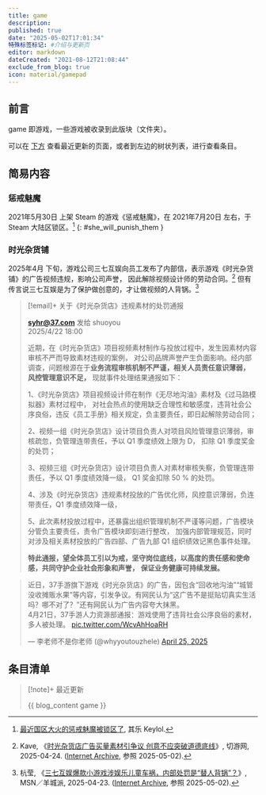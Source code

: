 ```yaml
---
title: game
description:
published: true
date: "2025-05-02T17:01:34"
特殊标签标记: #介绍与更新页
editor: markdown
dateCreated: "2021-08-12T21:08:44"
exclude_from_blog: true
icon: material/gamepad
---
```


## 前言

game 即游戏，一些游戏被收录到此版块（文件夹）。

可以在 [下方](#条目清单) 查看最近更新的页面，或者到左边的树状列表，进行查看条目。

## 简易内容

### 惩戒魅魔

<!--
    date: "2021-07-22T17:52:34"
-->

2021年5月30日 上架 Steam 的游戏《惩戒魅魔》，在 2021年7月20日 左右，于 Steam 大陆区锁区。[^SWPT]
{: #she_will_punish_them }

[^SWPT]: [最近国区大火的惩戒魅魔被锁区了](https://archive.is/gOwkU "https://keylol.com/t733421-1-1"), 其乐 Keylol.

### 时光杂货铺

2025年4月 下旬，游戏公司三七互娱向员工发布了内部信，表示游戏《时光杂货铺》的广告视频违规，影响公司声誉，
因此解除视频设计师的劳动合同。[^20674] 但有传言说三七互娱是为了保护做创意的，才让做视频的人背锅。[^Dt1YE]

[^20674]: Kave, 《[时光杂货店广告买量素材引争议 创意不应突破道德底线](https://www.qieyou.com/content/120674)》, 切游网, 2025-04-24. ([Internet Archive](https://web.archive.org/web/20250426012331/https://www.qieyou.com/content/120674), 参照 2025-05-02).

[^Dt1YE]: 杭莹, 《[三七互娱爆款小游戏涉娱乐儿童车祸，内部处罚是“替人背锅”？](https://www.msn.com/zh-cn/news/other/三七互娱爆款小游戏涉娱乐儿童车祸-内部处罚是-替人背锅/ar-AA1Dt1YE)》, MSN／羊城派, 2025-04-23. ([Internet Archive](https://web.archive.org/web/20250426012347/https://www.msn.com/zh-cn/news/other/三七互娱爆款小游戏涉娱乐儿童车祸-内部处罚是-替人背锅/ar-AA1Dt1YE), 参照 2025-05-02).

> [!email]+ 关于《时光杂货店》违规素材的处罚通报
>
> **syhr@37.com** 发给 shuoyou<br>
> 2025/4/22 18:00
>
> 近期，在《时光杂货店》项目视频素材制作与投放过程中，发生因素材内容审核不严而导致素材违规的案例，
> 对公司品牌声誉产生负面影响。经内部调查，问题根源在于**业务流程审核机制不严谨，相关人员责任意识薄弱，**
> **风控管理意识不足，** 现就事件处理结果通报如下：
>
> 1、《时光杂货店》项目视频设计师在制作《无尽地沟油》素材及《过马路模拟器》素材过程中，
> 对社会热点的使用缺乏合理性和敏感度，违背社会公序良俗，违反《员工手册》相关规定，负主要责任，即日起解除劳动合同；
>
> 2、视频一组《时光杂货店》设计项目负责人对项目风险管理意识薄弱，审核疏忽，负管理连带责任，予以 Q1 季度绩效上限为 D，
> 扣除 Q1 季度奖金的处罚；
>
> 3、视频三组《时光杂货店》设计项目负责人对素材审核失察，负管理连带责任，予以 Q1 季度绩效降一级，
> Q1 奖金扣除 50 % 的处罚。
>
> 4、涉及《时光杂货店》违规素材投放的广告优化师，风控意识薄弱，负连带责任，Q1 季度绩效降一级，
>
> 5、此次素材投放过程中，还暴露出组织管理机制不严谨等问题，广告模块分管负主要责任，责令广告模块即刻进行整改，
> 加强内部管理规范，同时对涉及相关素材投放的广告四部、广告九部 Q1 组织绩效记黑色事件处理。
>
> **特此通报，望全体员工引以为戒，坚守岗位底线，以高度的责任感和使命感，共同守护企业社会形象和声誉，**
> **保证业务健康可持续发展。**

<blockquote class="twitter-tweet" data-media-max-width="560"><p lang="zh" dir="ltr">近日，37手游旗下游戏《时光杂货店》的广告，因包含“回收地沟油”“城管没收摊贩水果”等内容，引发争议。有网民认为“这广告不是挺贴切真实生活吗？哪不对了？”还有网民认为广告内容夸大抹黑。<br> 4月21日，37手游人力资源部通报：游戏使用了违背社会公序良俗的素材，多人被处理。 <a href="https://t.co/WcvAhHoaRH">pic.twitter.com/WcvAhHoaRH</a></p>&mdash; 李老师不是你老师 (@whyyoutouzhele) <a href="https://twitter.com/whyyoutouzhele/status/1915720855788896343">April 25, 2025</a></blockquote> <script async src="https://platform.twitter.com/widgets.js" charset="utf-8"></script>

## 条目清单

> [!note]+ 最近更新
>
> {{ blog_content game }}
